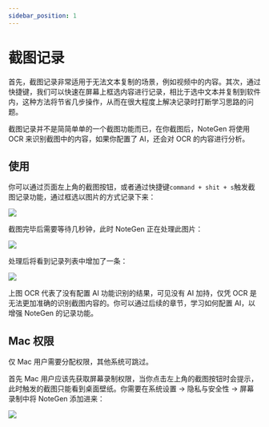 ```yaml
---
sidebar_position: 1
---
```


# 截图记录

首先，截图记录非常适用于无法文本复制的场景，例如视频中的内容。其次，通过快捷键，我们可以快速在屏幕上框选内容进行记录，相比于选中文本并复制到软件内，这种方法将节省几步操作，从而在很大程度上解决记录时打断学习思路的问题。

截图记录并不是简简单单的一个截图功能而已，在你截图后，NoteGen 将使用 OCR 来识别截图中的内容，如果你配置了 AI，还会对 OCR 的内容进行分析。

## 使用

你可以通过页面左上角的截图按钮，或者通过快捷键`command + shit + s`触发截图记录功能，通过框选以图片的方式记录下来：

![](https://cdn.jsdelivr.net/gh/codexu/note-gen-image-sync@main/2ed04036-a6cc-4318-8f1c-fb1a3b6ac261.png)

截图完毕后需要等待几秒钟，此时 NoteGen 正在处理此图片：

![](https://cdn.jsdelivr.net/gh/codexu/note-gen-image-sync@main/825a785b-7906-4324-a7d8-346c4113315a.png)

处理后将看到记录列表中增加了一条：

![](https://cdn.jsdelivr.net/gh/codexu/note-gen-image-sync@main/36620427-3953-4211-816a-0e56c84c469d.png)

上图 OCR 代表了没有配置 AI 功能识别的结果，可见没有 AI 加持，仅凭 OCR 是无法更加准确的识别截图内容的。你可以通过后续的章节，学习如何配置 AI，以增强 NoteGen 的记录功能。

## Mac 权限

仅 Mac 用户需要分配权限，其他系统可跳过。

首先 Mac 用户应该先获取屏幕录制权限，当你点击左上角的截图按钮时会提示，此时触发的截图只能看到桌面壁纸。你需要在系统设置 -> 隐私与安全性 -> 屏幕录制中将 NoteGen 添加进来：

![](https://cdn.jsdelivr.net/gh/codexu/note-gen-image-sync@main/52e939ea-c5ed-4688-b6fe-6c5af05d4b5e.png)